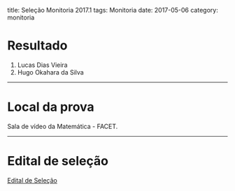 title: Seleção Monitoria 2017.1
tags: Monitoria
date: 2017-05-06
category: monitoria

# Resultado
1. Lucas Dias Vieira
2. Hugo Okahara da Silva

---

# Local da prova
Sala de vídeo da Matemática - FACET.

---

# Edital de seleção
[Edital de Seleção]({filename}/arquivos/edital-monitoria-2017-1.pdf)
